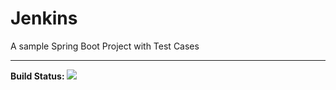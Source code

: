 # Jenkins

A sample Spring Boot Project with Test Cases
<hr>
<b>Build Status: </b>
<a href='http://54.88.31.111:8080/job/Maven_Proj/'><img src='http://54.88.31.111:8080/job/Maven_Proj/badge/icon'></a>
